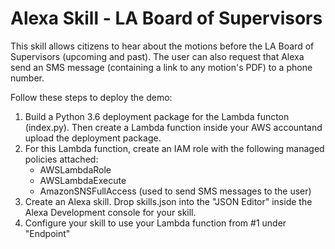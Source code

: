 # Alexa Skill - LA Board of Supervisors

This skill allows citizens to hear about the motions before the LA Board of Supervisors (upcoming and past). The user can also request that Alexa send an SMS message (containing a link to any motion's PDF) to a phone number.

Follow these steps to deploy the demo:
1. Build a Python 3.6 deployment package for the Lambda functon (index.py). Then create a Lambda function inside your AWS accountand upload the deployment package.
2. For this Lambda function, create an IAM role with the following managed policies attached:
	* AWSLambdaRole
	* AWSLambdaExecute
	* AmazonSNSFullAccess (used to send SMS messages to the user)
3. Create an Alexa skill. Drop skills.json into the "JSON Editor" inside the Alexa Development console for your skill.
4. Configure your skill to use your Lambda function from #1 under "Endpoint"